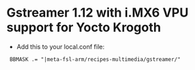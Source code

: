 Gstreamer 1.12 with i.MX6 VPU support for Yocto Krogoth
=======================================================


 * Add this to your local.conf file:

  ```
   BBMASK .= "|meta-fsl-arm/recipes-multimedia/gstreamer/"
  ```
